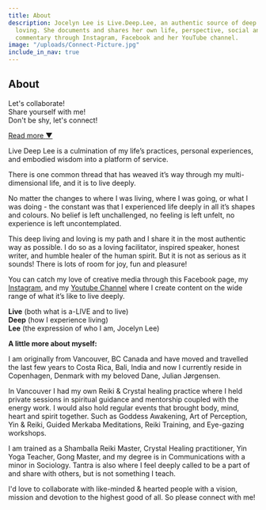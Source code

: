```yaml
---
title: About
description: Jocelyn Lee is Live.Deep.Lee, an authentic source of deep living and
  loving. She documents and shares her own life, perspective, social and spiritual
  commentary through Instagram, Facebook and her YouTube channel.
image: "/uploads/Connect-Picture.jpg"
include_in_nav: true
---
```


<section class="hero" style="background-image: url({% include relative-src.html src=page.image %})">
<div class="inner-hero text-container">
<div class="hero-text-container">
<h1 class="editable">About</h1>
<p class="subtext editable">Let's collaborate!  <br />Share yourself with me! <br />Don't be shy, let's connect!</p>
</div>
</div>
<div class="read-on"><a href="#more">Read more <span class="arrow">▼</span></a></div>
</section>

<section class="pad" id="more">

Live Deep Lee is a culmination of my life’s practices, personal experiences, and embodied wisdom into a platform of service.

There is one common thread that has weaved it’s way through my multi-dimensional life, and it is to live deeply.

No matter the changes to where I was living, where I was going, or what I was doing - the constant was that I experienced life deeply in all it’s shapes and colours. No belief is left unchallenged, no feeling is left unfelt, no experience is left uncontemplated.

This deep living and loving is my path and I share it in the most authentic way as possible. I do so as a loving facilitator, inspired speaker, honest writer, and humble healer of the human spirit. But it is not as serious as it sounds! There is lots of room for joy, fun and pleasure!

You can catch my love of creative media through this Facebook page, my [Instagram](http://instagram.com/live.deep.lee), and my [Youtube Channel](https://www.youtube.com/c/LiveDeepLee) where I create content on the wide range of what it’s like to live deeply.

**Live** (both what is a-LIVE and to live)\
**Deep** (how I experience living)\
**Lee** (the expression of who I am, Jocelyn Lee)

**A little more about myself:**

I am originally from Vancouver, BC Canada and have moved and travelled the last few years to Costa Rica, Bali, India and now I currently reside in Copenhagen, Denmark with my beloved Dane, Julian Jørgensen.

In Vancouver I had my own Reiki & Crystal healing practice where I held private sessions in spiritual guidance and mentorship coupled with the energy work. I would also hold regular events that brought body, mind, heart and spirit together. Such as Goddess Awakening, Art of Perception, Yin & Reiki, Guided Merkaba Meditations, Reiki Training, and Eye-gazing workshops.

I am trained as a Shamballa Reiki Master, Crystal Healing practitioner, Yin Yoga Teacher, Gong Master, and my degree is in Communications with a minor in Sociology. Tantra is also where I feel deeply called to be a part of and share with others, but is not something I teach.

I'd love to collaborate with like-minded & hearted people with a vision, mission and devotion to the highest good of all. So please connect with me! 

</section>
